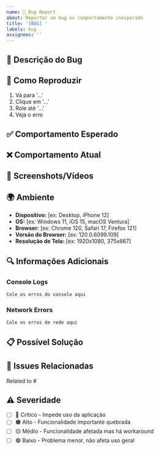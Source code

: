 ```yaml
---
name: 🐛 Bug Report
about: Reportar um bug ou comportamento inesperado
title: '[BUG] '
labels: bug
assignees: ''
---
```


## 🐛 Descrição do Bug

<!-- Descrição clara e concisa do bug -->



## 🔄 Como Reproduzir

<!-- Passos para reproduzir o comportamento -->

1. Vá para '...'
2. Clique em '...'
3. Role até '...'
4. Veja o erro

## ✅ Comportamento Esperado

<!-- Descrição clara do que deveria acontecer -->



## ❌ Comportamento Atual

<!-- Descrição clara do que está acontecendo -->



## 📸 Screenshots/Vídeos

<!-- Se aplicável, adicione screenshots ou vídeos do problema -->



## 🌍 Ambiente

<!-- Preencha as informações do ambiente onde o bug ocorreu -->

- **Dispositivo:** [ex: Desktop, iPhone 12]
- **OS:** [ex: Windows 11, iOS 15, macOS Ventura]
- **Browser:** [ex: Chrome 120, Safari 17, Firefox 121]
- **Versão do Browser:** [ex: 120.0.6099.109]
- **Resolução de Tela:** [ex: 1920x1080, 375x667]

## 🔍 Informações Adicionais

<!-- Adicione qualquer contexto adicional sobre o problema aqui -->

### Console Logs
<!-- Se houver erros no console, cole aqui -->

```
Cole os erros do console aqui
```

### Network Errors
<!-- Se houver erros de rede, cole aqui -->

```
Cole os erros de rede aqui
```

## 📋 Possível Solução

<!-- Se você tem alguma ideia de como corrigir, sugira aqui (opcional) -->



## 🔗 Issues Relacionadas

<!-- Link para outras issues relacionadas (opcional) -->

Related to #

## ⚠️ Severidade

<!-- Marque uma opção -->

- [ ] 🔴 Crítico - Impede uso da aplicação
- [ ] 🟠 Alto - Funcionalidade importante quebrada
- [ ] 🟡 Médio - Funcionalidade afetada mas há workaround
- [ ] 🟢 Baixo - Problema menor, não afeta uso geral
